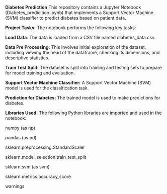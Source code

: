 **Diabetes Prediction**
This repository contains a Jupyter Notebook (Diabetes_predicition.ipynb) that implements a Support Vector Machine (SVM) classifier to predict diabetes based on patient data.

**Project Tasks:**
The notebook performs the following key tasks:

**Load Data**: The data is loaded from a CSV file named diabetes_data.csv.

**Data Pre Processing:** This involves initial exploration of the dataset, including viewing the head of the dataframe, checking its dimensions, and descriptive statistics.

**Train Test Split:** The dataset is split into training and testing sets to prepare for model training and evaluation.

**Support Vector Machine Classifier:** A Support Vector Machine (SVM) model is used for the classification task.

**Prediction for Diabetes:** The trained model is used to make predictions for diabetes.

**Libraries Used:**
The following Python libraries are imported and used in the notebook:

numpy (as np)

pandas (as pd)

sklearn.preprocessing.StandardScaler

sklearn.model_selection.train_test_split

sklearn.svm (as svm)

sklearn.metrics.accuracy_score

warnings
